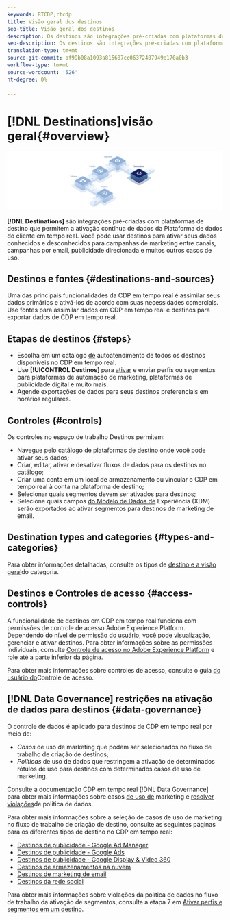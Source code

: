 ```yaml
---
keywords: RTCDP;rtcdp
title: Visão geral dos destinos
seo-title: Visão geral dos destinos
description: Os destinos são integrações pré-criadas com plataformas de destino que permitem a ativação contínua de dados da Plataforma de dados do cliente em tempo real. Você pode usar Destinos na Plataforma de dados do cliente em tempo real do Adobe para ativar seus dados conhecidos e desconhecidos para campanhas de marketing entre canais, campanhas de email, anúncios direcionados e muitos outros casos de uso.
seo-description: Os destinos são integrações pré-criadas com plataformas de destino que permitem a ativação contínua de dados da Plataforma de dados do cliente em tempo real. Você pode usar Destinos na Plataforma de dados do cliente em tempo real do Adobe para ativar seus dados conhecidos e desconhecidos para campanhas de marketing entre canais, campanhas de email, anúncios direcionados e muitos outros casos de uso.
translation-type: tm+mt
source-git-commit: bf99b08a1093a815687cc06372407949e170a0b3
workflow-type: tm+mt
source-wordcount: '526'
ht-degree: 0%

---
```



# [!DNL Destinations]visão geral{#overview}

![Banner de visão geral de destinos](/help/rtcdp/destinations/assets/destinations-overview-banner.png)

**[!DNL Destinations]** são integrações pré-criadas com plataformas de destino que permitem a ativação contínua de dados da Plataforma de dados do cliente em tempo real. Você pode usar destinos para ativar seus dados conhecidos e desconhecidos para campanhas de marketing entre canais, campanhas por email, publicidade direcionada e muitos outros casos de uso.

## Destinos e fontes {#destinations-and-sources}

Uma das principais funcionalidades da CDP em tempo real é assimilar seus dados primários e ativá-los de acordo com suas necessidades comerciais. Use fontes para assimilar dados em CDP em tempo real e destinos para exportar dados de CDP em tempo real.

## Etapas de destinos {#steps}

* Escolha em um catálogo [de](/help/rtcdp/destinations/destinations-catalog.md) autoatendimento de todos os destinos disponíveis no CDP em tempo real.
* Use **[!UICONTROL Destinos]** para [ativar](/help/rtcdp/destinations/activate-destinations.md) e enviar perfis ou segmentos para plataformas de automação de marketing, plataformas de publicidade digital e muito mais.
* Agende exportações de dados para seus destinos preferenciais em horários regulares.

## Controles {#controls}

Os controles no espaço de trabalho [](/help/rtcdp/destinations/destinations-workspace.md) Destinos permitem:

* Navegue pelo catálogo de plataformas de destino onde você pode ativar seus dados;
* Criar, editar, ativar e desativar fluxos de dados para os destinos no catálogo;
* Criar uma conta em um local de armazenamento ou vincular o CDP em tempo real à conta na plataforma de destino;
* Selecionar quais segmentos devem ser ativados para destinos;
* Selecione quais campos [do Modelo de Dados de](../../xdm/home.md) Experiência (XDM) serão exportados ao ativar segmentos para destinos de marketing de email.

## Destination types and categories {#types-and-categories}

Para obter informações detalhadas, consulte os tipos de [destino e a visão geral](/help/rtcdp/destinations/destination-types.md)do categoria.

## Destinos e Controles de acesso {#access-controls}

A funcionalidade de destinos em CDP em tempo real funciona com permissões de controle de acesso Adobe Experience Platform. Dependendo do nível de permissão do usuário, você pode visualização, gerenciar e ativar destinos. Para obter informações sobre as permissões individuais, consulte [Controle de acesso no Adobe Experience Platform](../../access-control/home.md) e role até a parte inferior da página.

Para obter mais informações sobre controles de acesso, consulte o guia [do usuário do](../../access-control/ui/overview.md)Controle de acesso.

## [!DNL Data Governance] restrições na ativação de dados para destinos {#data-governance}

O controle de dados é aplicado para destinos de CDP em tempo real por meio de:

* *Casos* de uso de marketing que podem ser selecionados no fluxo de trabalho de criação de destinos;
* *Políticas* de uso de dados que restringem a ativação de determinados rótulos de uso para destinos com determinados casos de uso de marketing.

Consulte a documentação CDP em tempo real [!DNL Data Governance] para obter mais informações sobre casos [de uso de](/help/rtcdp/privacy/data-governance-overview.md#destinations) marketing e [resolver violações](/help/rtcdp/privacy/data-governance-overview.md#enforcement)de política de dados.

Para obter mais informações sobre a seleção de casos de uso de marketing no fluxo de trabalho de criação de destino, consulte as seguintes páginas para os diferentes tipos de destino no CDP em tempo real:

* [Destinos de publicidade - Google Ad Manager ](/help/rtcdp/destinations/google-ad-manager-destination.md)
* [Destinos de publicidade - Google Ads](/help/rtcdp/destinations/google-ads-destination.md)
* [Destinos de publicidade - Google Display &amp; Video 360 ](/help/rtcdp/destinations/google-dv360-destination.md)
* [Destinos de armazenamentos na nuvem](/help/rtcdp/destinations/cloud-storage-destinations-workflow.md)
* [Destinos de marketing de email](/help/rtcdp/destinations/email-marketing-destinations.md)
* [Destinos da rede social](/help/rtcdp/destinations/social-network-destinations-workflow.md)

Para obter mais informações sobre violações da política de dados no fluxo de trabalho da ativação de segmentos, consulte a etapa 7 em [Ativar perfis e segmentos em um destino](/help/rtcdp/destinations/activate-destinations.md).